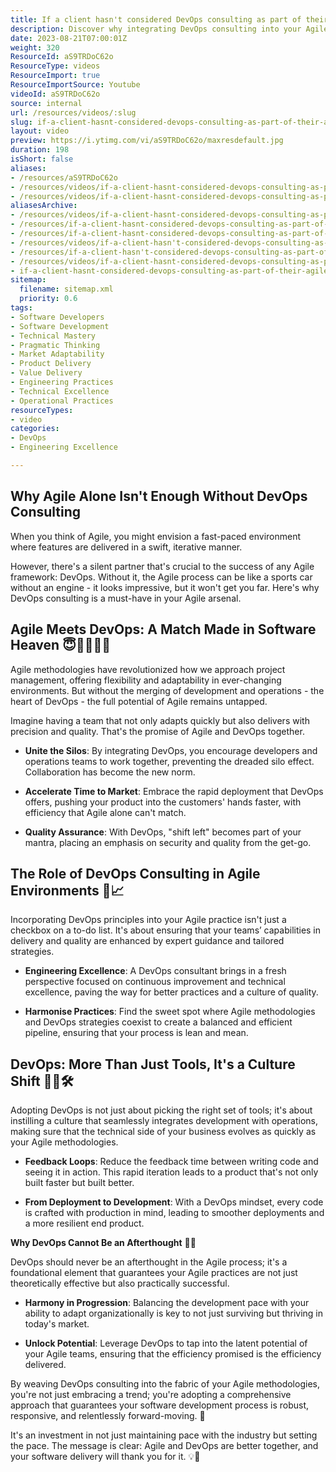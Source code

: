 ```yaml
---
title: If a client hasn't considered DevOps consulting as part of their Agile Consulting needs, why should they?
description: Discover why integrating DevOps consulting into your Agile coaching can enhance team performance and streamline software delivery. Watch now!
date: 2023-08-21T07:00:01Z
weight: 320
ResourceId: aS9TRDoC62o
ResourceType: videos
ResourceImport: true
ResourceImportSource: Youtube
videoId: aS9TRDoC62o
source: internal
url: /resources/videos/:slug
slug: if-a-client-hasnt-considered-devops-consulting-as-part-of-their-agile-consulting-needs-why-should-they
layout: video
preview: https://i.ytimg.com/vi/aS9TRDoC62o/maxresdefault.jpg
duration: 198
isShort: false
aliases:
- /resources/aS9TRDoC62o
- /resources/videos/if-a-client-hasnt-considered-devops-consulting-as-part-of-their-agile-consulting-needs-why-should-they
- /resources/videos/if-a-client-hasnt-considered-devops-consulting-as-part-of-their-agile-consulting-needs-why-should
aliasesArchive:
- /resources/videos/if-a-client-hasnt-considered-devops-consulting-as-part-of-their-agile-consulting-needs-why-should-they
- /resources/if-a-client-hasnt-considered-devops-consulting-as-part-of-their-agile-consulting-needs-why-should-they
- /resources/if-a-client-hasnt-considered-devops-consulting-as-part-of-their-agile-consulting-needs-why-should
- /resources/videos/if-a-client-hasn't-considered-devops-consulting-as-part-of-their-agile-consulting-needs,-why-should
- /resources/if-a-client-hasn't-considered-devops-consulting-as-part-of-their-agile-consulting-needs,-why-should
- /resources/videos/if-a-client-hasnt-considered-devops-consulting-as-part-of-their-agile-consulting-needs-why-should
- if-a-client-hasnt-considered-devops-consulting-as-part-of-their-agile-consulting-needs-why-should-they
sitemap:
  filename: sitemap.xml
  priority: 0.6
tags:
- Software Developers
- Software Development
- Technical Mastery
- Pragmatic Thinking
- Market Adaptability
- Product Delivery
- Value Delivery
- Engineering Practices
- Technical Excellence
- Operational Practices
resourceTypes:
- video
categories:
- DevOps
- Engineering Excellence

---
```

## Why Agile Alone Isn't Enough Without DevOps Consulting 

When you think of Agile, you might envision a fast-paced environment where features are delivered in a swift, iterative manner.  

However, there's a silent partner that's crucial to the success of any Agile framework: DevOps. Without it, the Agile process can be like a sports car without an engine - it looks impressive, but it won't get you far. Here's why DevOps consulting is a must-have in your Agile arsenal. 

## Agile Meets DevOps: A Match Made in Software Heaven **😇👩‍💻🤝🔧** 

Agile methodologies have revolutionized how we approach project management, offering flexibility and adaptability in ever-changing environments. But without the merging of development and operations - the heart of DevOps - the full potential of Agile remains untapped.  

Imagine having a team that not only adapts quickly but also delivers with precision and quality. That's the promise of Agile and DevOps together. 

- **Unite the Silos**: By integrating DevOps, you encourage developers and operations teams to work together, preventing the dreaded silo effect. Collaboration has become the new norm. 

- **Accelerate Time to Market**: Embrace the rapid deployment that DevOps offers, pushing your product into the customers' hands faster, with efficiency that Agile alone can't match. 

- **Quality Assurance**: With DevOps, "shift left" becomes part of your mantra, placing an emphasis on security and quality from the get-go. 

## The Role of DevOps Consulting in Agile Environments **🌟📈** 

Incorporating DevOps principles into your Agile practice isn't just a checkbox on a to-do list. It's about ensuring that your teams’ capabilities in delivery and quality are enhanced by expert guidance and tailored strategies. 

- **Engineering Excellence**: A DevOps consultant brings in a fresh perspective focused on continuous improvement and technical excellence, paving the way for better practices and a culture of quality. 

- **Harmonise Practices**: Find the sweet spot where Agile methodologies and DevOps strategies coexist to create a balanced and efficient pipeline, ensuring that your process is lean and mean. 

## DevOps: More Than Just Tools, It's a Culture Shift 🔄💡🛠️ 

Adopting DevOps is not just about picking the right set of tools; it's about instilling a culture that seamlessly integrates development with operations, making sure that the technical side of your business evolves as quickly as your Agile methodologies. 

- **Feedback Loops**: Reduce the feedback time between writing code and seeing it in action. This rapid iteration leads to a product that's not only built faster but built better. 

- **From Deployment to Development**: With a DevOps mindset, every code is crafted with production in mind, leading to smoother deployments and a more resilient end product. 

**Why DevOps Cannot Be an Afterthought** **🎯🚀** 

DevOps should never be an afterthought in the Agile process; it's a foundational element that guarantees your Agile practices are not just theoretically effective but also practically successful. 

- **Harmony in Progression**: Balancing the development pace with your ability to adapt organizationally is key to not just surviving but thriving in today's market. 

- **Unlock Potential**: Leverage DevOps to tap into the latent potential of your Agile teams, ensuring that the efficiency promised is the efficiency delivered. 

By weaving DevOps consulting into the fabric of your Agile methodologies, you're not just embracing a trend; you're adopting a comprehensive approach that guarantees your software development process is robust, responsive, and relentlessly forward-moving. 🚀 

It's an investment in not just maintaining pace with the industry but setting the pace. The message is clear: Agile and DevOps are better together, and your software delivery will thank you for it. 💡🎉
